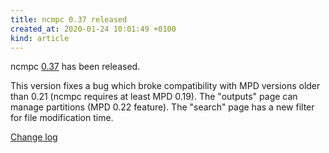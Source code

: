 ```yaml
---
title: ncmpc 0.37 released
created_at: 2020-01-24 10:01:49 +0100
kind: article
---
```


ncmpc
[0.37](/download/ncmpc/0/ncmpc-0.37.tar.xz) has
been released.

This version fixes a bug which broke compatibility with MPD versions
older than 0.21 (ncmpc requires at least MPD 0.19).  The "outputs"
page can manage partitions (MPD 0.22 feature).  The "search" page has
a new filter for file modification time.

[Change log](https://raw.githubusercontent.com/MusicPlayerDaemon/ncmpc/v0.37/NEWS)
